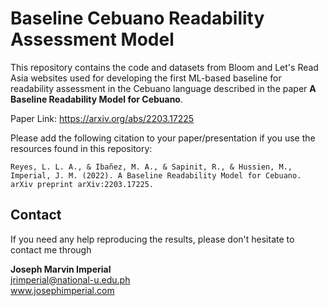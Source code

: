 # Baseline Cebuano Readability Assessment Model

This repository contains the code and datasets from Bloom and Let's Read Asia websites used for developing the first ML-based baseline for readability assessment in the Cebuano language described in the paper **A Baseline Readability Model for Cebuano**.

Paper Link: https://arxiv.org/abs/2203.17225

Please add the following citation to your paper/presentation if you use the resources found in this repository:
```
Reyes, L. L. A., & Ibañez, M. A., & Sapinit, R., & Hussien, M., Imperial, J. M. (2022). A Baseline Readability Model for Cebuano. arXiv preprint arXiv:2203.17225.
```

## Contact

If you need any help reproducing the results, please don't hesitate to contact me through

**Joseph Marvin Imperial** <br/>
jrimperial@national-u.edu.ph <br/>
www.josephimperial.com 
